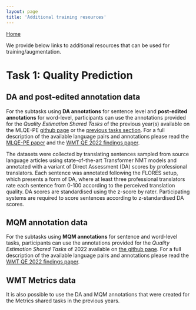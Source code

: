 ```yaml
---
layout: page
title: 'Additional training resources'
---
```


[Home](../index.md)


We provide below links to additional resources that can be used for training/augmentation.

# Task 1: Quality Prediction

 ## DA and post-edited annotation data

 For the subtasks using **DA annotations** for sentence level and **post-edited  annotations** for word-level, participants can use the annotations provided for the *Quality Estimation Shared Tasks* of the previous year(s) available on the MLQE-PE [github page](https://github.com/sheffieldnlp/mlqe-pe) or the [previous tasks section](previous.md). For a full description of the available language pairs and annotations please read the [MLQE-PE paper](https://arxiv.org/abs/2010.04480) and the [WMT QE 2022 findings paper](https://aclanthology.org/2022.wmt-1.3/).


The datasets were collected by translating sentences sampled from source language articles using state-of-the-art Transformer NMT models and annotated with a variant of Direct Assessment (DA) scores by professional translators. Each sentence was annotated following the FLORES setup, which presents a form of DA, where at least three professional translators rate each sentence from 0-100 according to the perceived translation quality. DA scores are standardised using the z-score by rater. Participating systems are required to score sentences according to z-standardised DA scores.

## MQM annotation data
For the subtasks using **MQM annotations** for sentence and word-level tasks, participants can use the annotations provided for the *Quality Estimation Shared Tasks* of 2022 available on [the github page](https://github.com/WMT-QE-Task/wmt-qe-2022-data/tree/main/train-dev_data/task1_mqm). For a full description of the available language pairs and annotations please read the [WMT QE 2022 findings paper](https://aclanthology.org/2022.wmt-1.3/). 

<!-- A detailed information on data available per language pair for the past 5 years is provided in the following table:

|       | 2022 | 2021 | 2020 | 2019 | 2018 |
|-------|:----:|:----:|:----:|:----:|------|
| En-Cs |      |      |      |      |      |
| En-De |      |      |      |      |      |
| En-Ja |      |      |      |      |      |
| En-Pl |      |      |      |      |      |
| En-Ru |      |      |      |      |      |
| En-Ta |      |      |      |      |      |
| En-Zh |      |      |      |      |      |
| Cs-En |      |      |      |      |      |
| De-En |      |      |      |      |      |
| Ja-En |      |      |      |      |      |
| Kn-En |      |      |      |      |      |
| Pl-En |      |      |      |      |      |
| Ps-En |      |      |      |      |      |
| Ru-En |      |      |      |      |      |
| Ta-En |      |      |      |      |      |
| Zh-En |      |      |      |      |      | -->


## WMT Metrics data
It is also possible to use the DA and MQM annotations that were created for the Metrics shared tasks in the previous years. 

